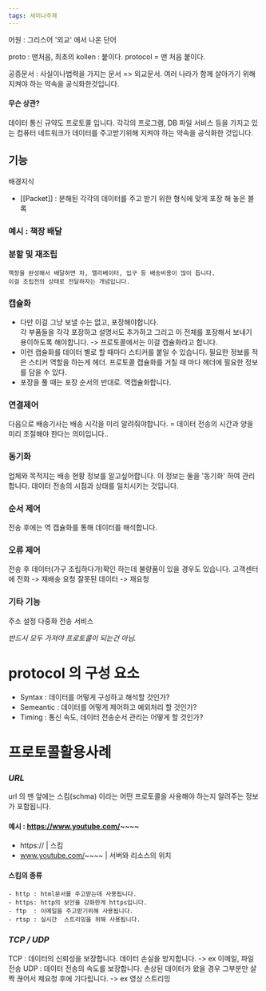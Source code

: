 ```yaml
---
tags: 세미나주제
---
```

어원 : 그리스어 '외교' 에서 나온 단어

proto : 맨처음, 최초의
kollen : 붙이다. 
protocol = 맨 처음 붙이다.  

공증문서 : 사실이나법력을 가지는 문서 
=> 외교문서. 
여러 나라가 함께 살아가기 위해 지켜야 하는 약속을 공식화한것입니다.

#### 무슨 상관?
데이터 통신 규약도 프로토콜 입니다. 
각각의 프로그램, DB 파일 서비스 등을 가지고 있는 컴퓨터 네트워크가 데이터를 주고받기위해 지켜야 하는 약속을 공식화한 것입니다.


## 기능

배경지식
- [[Packet]] : 분해된 각각의 데이터를 주고 받기 위한 형식에 맞게 포장 해 놓은 블록

### 예시 : 책장 배달 
### **분할 및 재조립**
	책장을 완성해서 배달하면 차, 엘리베이터, 입구 등 배송비용이 많이 듭니다.
	이걸 조립전의 상태로 전달하자는 개념입니다.
	
### **캡슐화**	
- 다만 이걸 그냥 보낼 수는 없고, 포장해야합니다.  
	각 부품들을 각각 포장하고 설명서도 추가하고 그리고 이 전체를 포장해서 보내기 용이하도록 해야합니다. -> 프로토콜에서는 이걸  캡슐화라고 합니다. 
- 이런 캡슐화를 데이터 별로 할 때마다 스티커를 붙일 수 있습니다.
	 필요한 정보를 적은 스티커 역할을 하는게 헤더. 프로토콜 캡슐화를 거칠 때 마다 헤더에 필요한 정보를 담을 수 있다.
- 포장을 풀 때는 포장 순서의 반대로. 역캡슐화합니다. 

### **연결제어**
다음으로 배송기사는 
배송 시각을 미리 알려줘야합니다.
= 데이터 전송의 시간과 양을 미리 조절해야 한다는 의미입니다..

### **동기화**
업체와 목적지는 배송 현황 정보를 알고싶어합니다. 
이 정보는 둘을 '동기화' 하여  관리합니다.
데이터 전송의 시점과 상태를 일치시키는 것입니다.

### **순서 제어**
전송 후에는 역 캡슐화를 통해 데이터를 해석합니다.

### **오류 제어**
전송 후 데이터(가구 조립하다가)확인 하는데 불량품이 있을 경우도 있습니다.
고객센터에 전화 -> 재배송 요청
잘못된 데이터 -> 재요청


### **기타 기능**
주소 설정
다중화
전송 서비스 

*반드시 모두 가져야 프로토콜이 되는건 아님.*



# protocol 의 구성 요소
- Syntax : 데이터를 어떻게 구성하고 해석할 것인가?
- Semeantic : 데이터를 어떻게 제어하고 예외처리 할 것인가?
- Timing : 통신 속도, 데이터 전송순서 관리는 어떻게 할 것인가? 


# 프로토콜활용사례
### *URL* 
url 의 맨 앞에는 스킴(schma) 이라는 어떤 프로토콜을 사용해야 하는지 알려주는 정보가 포함됩니다. 
#### 예시 :  https://www.youtube.com/~~~~ 

- https://    | 스킴
- www.youtube.com/~~~~  | 서버와 리소스의 위치  
	
#### 스킴의 종류 
	- http : html문서를 주고받는데 사용됩니다.
	- https: http의 보안을 강화한게 https입니다.
	- ftp  : 이메일을 주고받기위해 사용됩니다.
	- rtsp : 실시간  스트리밍을 위해 사용됩니다.


 ### *TCP / UDP*
TCP : 데이터의 신뢰성을 보장합니다. 데이터 손실을 방지합니다. -> ex 이메일, 파일전송
UDP : 데이터 전송의 속도를 보장합니다.  손상된 데이터가 왔을 경우 그부분만 살짝 끊어서 제요청 후에 기다립니다. -> ex 영상 스트리밍


